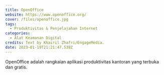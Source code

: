 ```yaml
---
title: OpenOffice
website: https://www.openoffice.org/
cover: /files/openoffice.jpg
tags:
  - Produktivitas & Penjelajahan Internet
categories:
  - Alat Keamanan Digital
credits: Text by Khairil Zhafri/EngageMedia.
date: 2023-01-19T21:21:47.538Z
---
```

OpenOffice adalah rangkaian aplikasi produktivitas kantoran yang terbuka dan gratis.